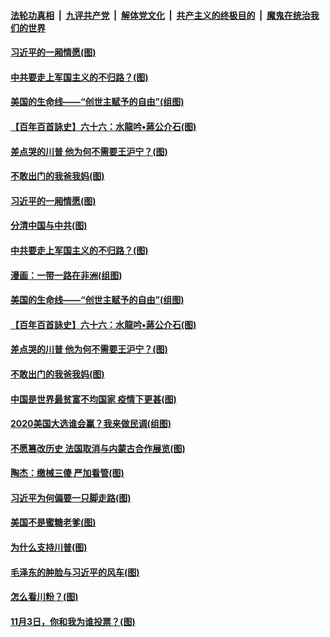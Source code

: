 ####  [法轮功真相](../../../../basic/blob/master/README.md?t=11032202) &nbsp;|&nbsp; [九评共产党](../../../../9ping.md/blob/master/README.md?t=11032202) &nbsp;|&nbsp; [解体党文化](../../../../jtdwh.md/blob/master/README.md?t=11032202)  &nbsp;|&nbsp; [共产主义的终极目的](../../../../gczydzjmd.md/blob/master/README.md?t=11032202) &nbsp;|&nbsp; [魔鬼在统治我们的世界](../../../../mgztzwmdsj.md/blob/master/README.md?t=11032202) 

#### [习近平的一厢情愿(图)](../pages/p4/951272.md?t=11032202) 

#### [中共要走上军国主义的不归路？(图)](../pages/p4/951261.md?t=11032202) 

#### [美国的生命线——“创世主赋予的自由”(组图)](../pages/p4/950590.md?t=11032202) 

#### [【百年百首詠史】六十六：水龍吟•蔣公介石(图)](../pages/p4/951252.md?t=11032202) 

#### [差点哭的川普 他为何不需要王沪宁？(图)](../pages/p4/951194.md?t=11032202) 

#### [不敢出门的我爸我妈(图)](../pages/p4/951140.md?t=11032202) 



#### [习近平的一厢情愿(图)](../pages/p4/951272.md?t=11032202) 

#### [分清中国与中共(图)](../pages/p4/951269.md?t=11032202) 

#### [中共要走上军国主义的不归路？(图)](../pages/p4/951261.md?t=11032202) 

#### [漫画：一带一路在非洲(组图)](../pages/p4/951259.md?t=11032202) 

#### [美国的生命线——“创世主赋予的自由”(组图)](../pages/p4/950590.md?t=11032202) 

#### [【百年百首詠史】六十六：水龍吟•蔣公介石(图)](../pages/p4/951252.md?t=11032202) 

#### [差点哭的川普 他为何不需要王沪宁？(图)](../pages/p4/951194.md?t=11032202) 

#### [不敢出门的我爸我妈(图)](../pages/p4/951140.md?t=11032202) 

#### [中国是世界最贫富不均国家 疫情下更甚(图)](../pages/p4/951139.md?t=11032202) 

#### [2020美国大选谁会赢？我来做民调(组图)](../pages/p4/951146.md?t=11032202) 

#### [不愿篡改历史 法国取消与内蒙古合作展览(图)](../pages/p4/951142.md?t=11032202) 

#### [陶杰：缴械三傻 严加看管(图)](../pages/p4/951141.md?t=11032202) 

#### [习近平为何偏要一只脚走路(图)](../pages/p4/951098.md?t=11032202) 

#### [美国不是蜜糖老爹(图)](../pages/p4/951073.md?t=11032202) 

#### [为什么支持川普(图)](../pages/p4/951044.md?t=11032202) 

#### [毛泽东的肿脸与习近平的风车(图)](../pages/p4/951076.md?t=11032202) 

#### [怎么看川粉？(图)](../pages/p4/951058.md?t=11032202) 

#### [11月3日，你和我为谁投票？(图)](../pages/p4/951051.md?t=11032202) 

